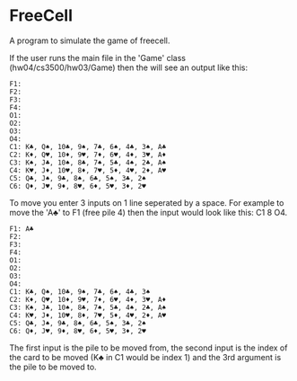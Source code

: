 # FreeCell

A program to simulate the game of freecell. 

If the user runs the main file in the 'Game' class (hw04/cs3500/hw03/Game) then the will see an output like this:

    F1:
    F2:
    F3:
    F4:
    O1:
    O2:
    O3:
    O4:
    C1: K♣, Q♠, 10♣, 9♠, 7♣, 6♠, 4♣, 3♠, A♣
    C2: K♦, Q♥, 10♦, 9♥, 7♦, 6♥, 4♦, 3♥, A♦
    C3: K♠, J♣, 10♠, 8♣, 7♠, 5♣, 4♠, 2♣, A♠
    C4: K♥, J♦, 10♥, 8♦, 7♥, 5♦, 4♥, 2♦, A♥
    C5: Q♣, J♠, 9♣, 8♠, 6♣, 5♠, 3♣, 2♠
    C6: Q♦, J♥, 9♦, 8♥, 6♦, 5♥, 3♦, 2♥

To move you enter 3 inputs on 1 line seperated by a space. For example to move the 'A♣' to F1 (free pile 4) then the input would look like this:
C1 8 O4.

    F1: A♣
    F2:
    F3:
    F4:
    O1:
    O2:
    O3:
    O4:
    C1: K♣, Q♠, 10♣, 9♠, 7♣, 6♠, 4♣, 3♠
    C2: K♦, Q♥, 10♦, 9♥, 7♦, 6♥, 4♦, 3♥, A♦
    C3: K♠, J♣, 10♠, 8♣, 7♠, 5♣, 4♠, 2♣, A♠
    C4: K♥, J♦, 10♥, 8♦, 7♥, 5♦, 4♥, 2♦, A♥
    C5: Q♣, J♠, 9♣, 8♠, 6♣, 5♠, 3♣, 2♠
    C6: Q♦, J♥, 9♦, 8♥, 6♦, 5♥, 3♦, 2♥


The first input is the pile to be moved from, the second input is the index of the card to be moved (K♣ in C1 would be index 1) and the 3rd argument is the pile to be moved to.
